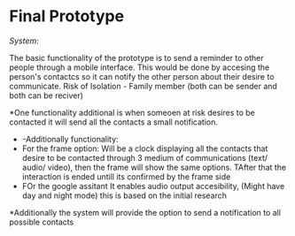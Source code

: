 # Final Prototype 

*System*:

The basic functionality of the prototype is to send a reminder to other people through a mobile interface. This would be done by accesing the person's contactcs so it can notify the other person about their desire to communicate. Risk of Isolation  - Family member (both can be sender and both can be reciver)

*One functionality additional is when someoen at risk desires to be contacted it will send all the contacts a small notification.
 


* -Additionally functionality:
* For the frame option: Will be a clock displaying all the contacts that desire to be contacted through 3 medium of communications (text/ audio/ video), then the frame  will show the same options. TAfter that the interaction is ended untill its confirmed by the frame side
* FOr the google assitant It enables audio output accesibility, (Might have day and night mode) this is based on the initial research 
 

*Additionally the system will provide the option to send a notification to all possible contacts    
